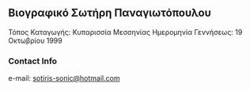 ## Βιογραφικό Σωτήρη Παναγιωτόπουλου

Τόπος Καταγωγής: Κυπαρισσία Μεσσηνίας
Ημερομηνία Γεννήσεως: 19 Οκτωβρίου 1999

### Contact Info 
  e-mail: sotiris-sonic@hotmail.com
